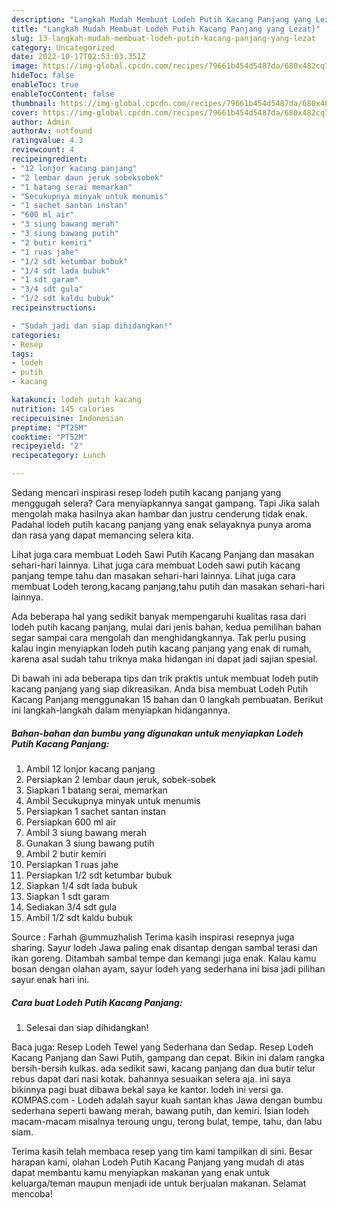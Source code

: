 ```yaml
---
description: "Langkah Mudah Membuat Lodeh Putih Kacang Panjang yang Lezat}"
title: "Langkah Mudah Membuat Lodeh Putih Kacang Panjang yang Lezat}"
slug: 13-langkah-mudah-membuat-lodeh-putih-kacang-panjang-yang-lezat
category: Uncategorized
date: 2022-10-17T02:53:03.351Z
image: https://img-global.cpcdn.com/recipes/79661b454d5487da/680x482cq70/lodeh-putih-kacang-panjang-foto-resep-utama.jpg
hideToc: false
enableToc: true
enableTocContent: false
thumbnail: https://img-global.cpcdn.com/recipes/79661b454d5487da/680x482cq70/lodeh-putih-kacang-panjang-foto-resep-utama.jpg
cover: https://img-global.cpcdn.com/recipes/79661b454d5487da/680x482cq70/lodeh-putih-kacang-panjang-foto-resep-utama.jpg
author: Admin
authorAv: notfound
ratingvalue: 4.3
reviewcount: 4
recipeingredient:
- "12 lonjor kacang panjang"
- "2 lembar daun jeruk sobeksobek"
- "1 batang serai memarkan"
- "Secukupnya minyak untuk menumis"
- "1 sachet santan instan"
- "600 ml air"
- "3 siung bawang merah"
- "3 siung bawang putih"
- "2 butir kemiri"
- "1 ruas jahe"
- "1/2 sdt ketumbar bubuk"
- "1/4 sdt lada bubuk"
- "1 sdt garam"
- "3/4 sdt gula"
- "1/2 sdt kaldu bubuk"
recipeinstructions:

- "Sudah jadi dan siap dihidangkan!"
categories:
- Resep
tags:
- lodeh
- putih
- kacang

katakunci: lodeh putih kacang 
nutrition: 145 calories
recipecuisine: Indonesian
preptime: "PT25M"
cooktime: "PT52M"
recipeyield: "2"
recipecategory: Lunch

---
```



Sedang mencari inspirasi resep lodeh putih kacang panjang yang menggugah selera? Cara menyiapkannya sangat gampang. Tapi Jika salah mengolah maka hasilnya akan hambar dan justru cenderung tidak enak. Padahal lodeh putih kacang panjang yang enak selayaknya punya aroma dan rasa yang dapat memancing selera kita.


Lihat juga cara membuat Lodeh Sawi Putih Kacang Panjang dan masakan sehari-hari lainnya. Lihat juga cara membuat Lodeh sawi putih kacang panjang tempe tahu dan masakan sehari-hari lainnya. Lihat juga cara membuat Lodeh terong,kacang panjang,tahu putih dan masakan sehari-hari lainnya.

Ada beberapa hal yang sedikit banyak mempengaruhi kualitas rasa dari lodeh putih kacang panjang, mulai dari jenis bahan, kedua pemilihan bahan segar sampai cara mengolah dan menghidangkannya. Tak perlu pusing kalau ingin menyiapkan lodeh putih kacang panjang yang enak di rumah, karena asal sudah tahu triknya maka hidangan ini dapat jadi sajian spesial.


Di bawah ini ada beberapa tips dan trik praktis untuk membuat lodeh putih kacang panjang yang siap dikreasikan. Anda bisa membuat Lodeh Putih Kacang Panjang menggunakan 15 bahan dan 0 langkah pembuatan. Berikut ini langkah-langkah dalam menyiapkan hidangannya.

<!--inarticleads1-->

##### Bahan-bahan dan bumbu yang digunakan untuk menyiapkan Lodeh Putih Kacang Panjang:

1. Ambil 12 lonjor kacang panjang
1. Persiapkan 2 lembar daun jeruk, sobek-sobek
1. Siapkan 1 batang serai, memarkan
1. Ambil Secukupnya minyak untuk menumis
1. Persiapkan 1 sachet santan instan
1. Persiapkan 600 ml air
1. Ambil 3 siung bawang merah
1. Gunakan 3 siung bawang putih
1. Ambil 2 butir kemiri
1. Persiapkan 1 ruas jahe
1. Persiapkan 1/2 sdt ketumbar bubuk
1. Siapkan 1/4 sdt lada bubuk
1. Siapkan 1 sdt garam
1. Sediakan 3/4 sdt gula
1. Ambil 1/2 sdt kaldu bubuk


Source : Farhah @ummuzhalish Terima kasih inspirasi resepnya juga sharing. Sayur lodeh Jawa paling enak disantap dengan sambal terasi dan ikan goreng. Ditambah sambal tempe dan kemangi juga enak. Kalau kamu bosan dengan olahan ayam, sayur lodeh yang sederhana ini bisa jadi pilihan sayur enak hari ini. 

<!--inarticleads2-->

##### Cara buat Lodeh Putih Kacang Panjang:


1. Selesai dan siap dihidangkan!

Baca juga: Resep Lodeh Tewel yang Sederhana dan Sedap. Resep Lodeh Kacang Panjang dan Sawi Putih, gampang dan cepat. Bikin ini dalam rangka bersih-bersih kulkas. ada sedikit sawi, kacang panjang dan dua butir telur rebus dapat dari nasi kotak. bahannya sesuaikan selera aja. ini saya bikinnya pagi buat dibawa bekal saya ke kantor. lodeh ini versi ga. KOMPAS.com - Lodeh adalah sayur kuah santan khas Jawa dengan bumbu sederhana seperti bawang merah, bawang putih, dan kemiri. Isian lodeh macam-macam misalnya teroung ungu, terong bulat, tempe, tahu, dan labu siam. 

Terima kasih telah membaca resep yang tim kami tampilkan di sini. Besar harapan kami, olahan Lodeh Putih Kacang Panjang yang mudah di atas dapat membantu kamu menyiapkan makanan yang enak untuk keluarga/teman maupun menjadi ide untuk berjualan makanan. Selamat mencoba!
